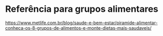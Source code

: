 # Referência para grupos alimentares
https://www.metlife.com.br/blog/saude-e-bem-estar/piramide-alimentar-conheca-os-8-grupos-de-alimentos-e-monte-dietas-mais-saudaveis/
